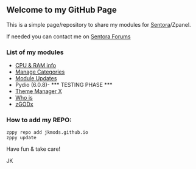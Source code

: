 ## Welcome to my GitHub Page

This is a simple page/repository to share my modules for [Sentora](http://www.sentora.org/)/Zpanel. 

If needed you can contact me on [Sentora Forums](http://forums.sentora.org/)

### List of my modules

- [CPU & RAM info](http://jkmods.github.io/cpuraminfo)
- [Manage Categories](https://jkmods.github.io/manage_categories)
- [Module Updates](https://jkmods.github.io/module_updates)
- Pydio (6.0.8)- *** TESTING PHASE ***
- [Theme Manager X](https://jkmods.github.io/theme_manager_x)
- [Who is](https://jkmods.github.io/whois)
- [zGODx](https://jkmods.github.io/zgodx)


### How to add my REPO:
```
zppy repo add jkmods.github.io
zppy update
 ```


Have fun & take care!

JK
